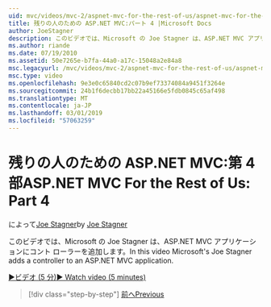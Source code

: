 ```yaml
---
uid: mvc/videos/mvc-2/aspnet-mvc-for-the-rest-of-us/aspnet-mvc-for-the-rest-of-us-part-4
title: 残りの人のための ASP.NET MVC:パート 4 |Microsoft Docs
author: JoeStagner
description: このビデオでは、Microsoft の Joe Stagner は、ASP.NET MVC アプリケーションにコント ローラーを追加します。
ms.author: riande
ms.date: 07/19/2010
ms.assetid: 50e7265e-b7fa-44a0-a17c-15048a2e84a8
msc.legacyurl: /mvc/videos/mvc-2/aspnet-mvc-for-the-rest-of-us/aspnet-mvc-for-the-rest-of-us-part-4
msc.type: video
ms.openlocfilehash: 9e3e0c65840cd2c07b9ef73374084a9451f3264e
ms.sourcegitcommit: 24b1f6decbb17bb22a45166e5fdb0845c65af498
ms.translationtype: MT
ms.contentlocale: ja-JP
ms.lasthandoff: 03/01/2019
ms.locfileid: "57063259"
---
```

<a name="aspnet-mvc-for-the-rest-of-us-part-4"></a><span data-ttu-id="ed2ef-103">残りの人のための ASP.NET MVC:第 4 部</span><span class="sxs-lookup"><span data-stu-id="ed2ef-103">ASP.NET MVC For the Rest of Us: Part 4</span></span>
====================
<span data-ttu-id="ed2ef-104">によって[Joe Stagner](https://github.com/JoeStagner)</span><span class="sxs-lookup"><span data-stu-id="ed2ef-104">by [Joe Stagner](https://github.com/JoeStagner)</span></span>

<span data-ttu-id="ed2ef-105">このビデオでは、Microsoft の Joe Stagner は、ASP.NET MVC アプリケーションにコント ローラーを追加します。</span><span class="sxs-lookup"><span data-stu-id="ed2ef-105">In this video Microsoft's Joe Stagner adds a controller to an ASP.NET MVC application.</span></span>

[<span data-ttu-id="ed2ef-106">&#9654;ビデオ (5 分)</span><span class="sxs-lookup"><span data-stu-id="ed2ef-106">&#9654; Watch video (5 minutes)</span></span>](https://channel9.msdn.com/Blogs/ASP-NET-Site-Videos/aspnet-mvc-for-the-rest-of-us-part-4)

> [!div class="step-by-step"]
> [<span data-ttu-id="ed2ef-107">前へ</span><span class="sxs-lookup"><span data-stu-id="ed2ef-107">Previous</span></span>](aspnet-mvc-for-the-rest-of-us-part-3.md)
